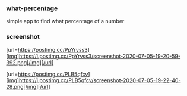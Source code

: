 ### what-percentage
simple app to find what percentage of a number

### screenshot
[url=https://postimg.cc/PpYrvss3][img]https://i.postimg.cc/PpYrvss3/screenshot-2020-07-05-19-20-59-392.png[/img][/url]

[url=https://postimg.cc/PLB5qfcv][img]https://i.postimg.cc/PLB5qfcv/screenshot-2020-07-05-19-22-40-28.png[/img][/url]

